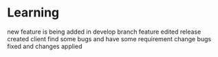 # Learning
new feature is being added in develop branch
feature edited
release created
client find some bugs and have some requirement change
bugs fixed and changes applied